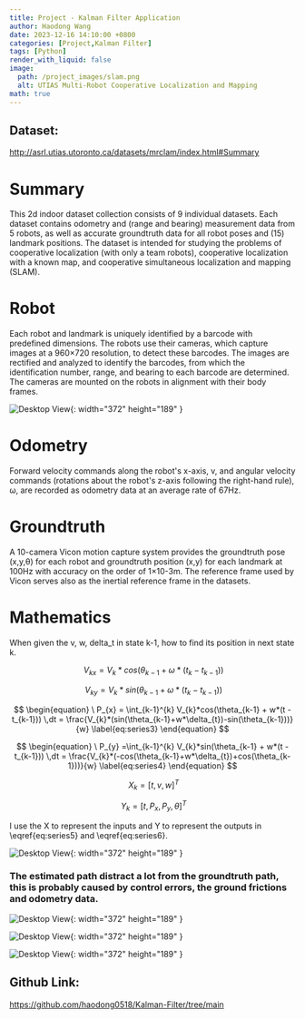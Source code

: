 ```yaml
---
title: Project - Kalman Filter Application 
author: Haodong Wang
date: 2023-12-16 14:10:00 +0800
categories: [Project,Kalman Filter]
tags: [Python]
render_with_liquid: false
image:
  path: /project_images/slam.png
  alt: UTIAS Multi-Robot Cooperative Localization and Mapping
math: true
---
```


## Dataset:  
http://asrl.utias.utoronto.ca/datasets/mrclam/index.html#Summary

# Summary

This 2d indoor dataset collection consists of 9 individual datasets. Each dataset contains odometry and (range and bearing) measurement data from 5 robots, as well as accurate groundtruth data for all robot poses and (15) landmark positions. The dataset is intended for studying the problems of cooperative localization (with only a team robots), cooperative localization with a known map, and cooperative simultaneous localization and mapping (SLAM).

# Robot

Each robot and landmark is uniquely identified by a barcode with predefined dimensions. The robots use their cameras, which capture images at a 960×720 resolution, to detect these barcodes. The images are rectified and analyzed to identify the barcodes, from which the identification number, range, and bearing to each barcode are determined. The cameras are mounted on the robots in alignment with their body frames.

![Desktop View](/project_images/SLAM/SLAM_Robot.png){: width="372" height="189" }

# Odometry

Forward velocity commands along the robot's x-axis, v, and angular velocity commands (rotations about the robot's z-axis following the right-hand rule), ω, are recorded as odometry data at an average rate of 67Hz.


# Groundtruth

A 10-camera Vicon motion capture system provides the groundtruth pose (x,y,θ) for each robot and groundtruth position (x,y) for each landmark at 100Hz with accuracy on the order of 1×10-3m. The reference frame used by Vicon serves also as the inertial reference frame in the datasets.

# Mathematics

When given the v, w, delta_t in state k-1, how to find its position in next state k.

$$
\begin{equation}
  \ V_{kx} =V_{k}*cos(\theta_{k-1}+\omega*(t_{k}-t_{k-1}))
  \label{eq:series1}
\end{equation}
$$

$$
\begin{equation}
  \ V_{ky} =V_{k}*sin(\theta_{k-1}+\omega*(t_{k}-t_{k-1})) 
  \label{eq:series2}
\end{equation}
$$

$$
\begin{equation}
  \ P_{x} = \int_{k-1}^{k} V_{k}*cos(\theta_{k-1} + w*(t - t_{k-1})) \,dt = \frac{V_{k}*(sin(\theta_{k-1}+w*\delta_{t})-sin(\theta_{k-1}))}{w} 
  \label{eq:series3}
\end{equation}
$$

$$
\begin{equation}
  \ P_{y} =\int_{k-1}^{k} V_{k}*sin(\theta_{k-1} + w*(t - t_{k-1})) \,dt = \frac{V_{k}*(-cos(\theta_{k-1}+w*\delta_{t})+cos(\theta_{k-1}))}{w} 
  \label{eq:series4}
\end{equation}
$$

$$
\begin{equation}
  \ X_{k} = [t , v, w]^{T}
  \label{eq:series5}
\end{equation}
$$

$$
\begin{equation}
  \ Y_k = [t,P_x, P_y, \theta]^{T }
  \label{eq:series6}
\end{equation}
$$

 I use the X to represent the inputs and Y to represent the outputs in \eqref{eq:series5} and \eqref{eq:series6}. 

![Desktop View](/project_images/SLAM/Estimated%20Trajectory.png){: width="372" height="189" }

### The estimated  path distract a lot from the groundtruth path, this is probably caused by control errors, the ground frictions and odometry data. 

![Desktop View](/project_images/SLAM/UKF_Algorithm.png){: width="372" height="189" }

![Desktop View](/project_images/SLAM/corrected_trajectory_q0.01.png){: width="372" height="189" }

![Desktop View](/project_images/SLAM/corrected_trajectory_q0.5.png){: width="372" height="189" }



## Github Link:

https://github.com/haodong0518/Kalman-Filter/tree/main